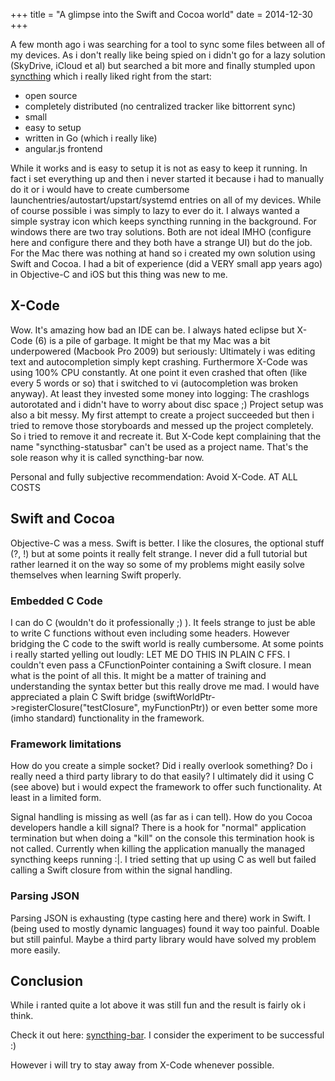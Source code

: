 +++
title = "A glimpse into the Swift and Cocoa world"
date = 2014-12-30
+++

A few month ago i was searching for a tool to sync some files between all of my devices. As i don't really like being spied on i didn't go for a lazy solution (SkyDrive, iCloud et al) but searched a bit more and finally stumpled upon [syncthing](https://syncthing.net/) which i really liked right from the start:

<!-- more -->

- open source
- completely distributed (no centralized tracker like bittorrent sync)
- small
- easy to setup
- written in Go (which i really like)
- angular.js frontend

While it works and is easy to setup it is not as easy to keep it running. In fact i set everything up and then i never started it because i had to manually do it or i would have to create cumbersome launchentries/autostart/upstart/systemd entries on all of my devices. While of course possible i was simply to lazy to ever do it. I always wanted a simple systray icon which keeps syncthing running in the background. For windows there are two tray solutions. Both are not ideal IMHO (configure here and configure there and they both have a strange UI) but do the job. For the Mac there was nothing at hand so i created my own solution using Swift and Cocoa. I had a bit of experience (did a VERY small app years ago) in Objective-C and iOS but this thing was new to me.

## X-Code

Wow. It's amazing how bad an IDE can be. I always hated eclipse but X-Code (6) is a pile of garbage. It might be that my Mac was a bit underpowered (Macbook Pro 2009) but seriously: Ultimately i was editing text and autocompletion simply kept crashing. Furthermore X-Code was using 100% CPU constantly. At one point it even crashed that often (like every 5 words or so) that i switched to vi (autocompletion was broken anyway). At least they invested some money into logging: The crashlogs autorotated and i didn't have to worry about disc space ;) Project setup was also a bit messy. My first attempt to create a project succeeded but then i tried to remove those storyboards and messed up the project completely. So i tried to remove it and recreate it. But X-Code kept complaining that the name "syncthing-statusbar" can't be used as a project name. That's the sole reason why it is called syncthing-bar now.

Personal and fully subjective recommendation: Avoid X-Code. AT ALL COSTS

## Swift and Cocoa

Objective-C was a mess. Swift is better. I like the closures, the optional stuff (?, !) but at some points it really felt strange. I never did a full tutorial but rather learned it on the way so some of my problems might easily solve themselves when learning Swift properly.

### Embedded C Code

I can do C (wouldn't do it professionally ;) ). It feels strange to just be able to write C functions without even including some headers. However bridging the C code to the swift world is really cumbersome. At some points i really started yelling out loudly: LET ME DO THIS IN PLAIN C FFS. I couldn't even pass a CFunctionPointer containing a Swift closure. I mean what is the point of all this. It might be a matter of training and understanding the syntax better but this really drove me mad. I would have appreciated a plain C Swift bridge (swiftWorldPtr->registerClosure("testClosure", myFunctionPtr)) or even better some more (imho standard) functionality in the framework.

### Framework limitations

How do you create a simple socket? Did i really overlook something? Do i really need a third party library to do that easily? I ultimately did it using C (see above) but i would expect the framework to offer such functionality. At least in a limited form.

Signal handling is missing as well (as far as i can tell). How do you Cocoa developers handle a kill signal? There is a hook for "normal" application termination but when doing a "kill" on the console this termination hook is not called. Currently when killing the application manually the managed syncthing keeps running :|. I tried setting that up using C as well but failed calling a Swift closure from within the signal handling.

### Parsing JSON

Parsing JSON is exhausting (type casting here and there) work in Swift. I (being used to mostly dynamic languages) found it way too painful. Doable but still painful. Maybe a third party library would have solved my problem more easily.

## Conclusion

While i ranted quite a lot above it was still fun and the result is fairly ok i think.

Check it out here: [syncthing-bar](https://github.com/m0ppers/syncthing-bar/tree/master/syncthing-bar). I consider the experiment to be successful :)

However i will try to stay away from X-Code whenever possible.
